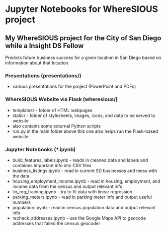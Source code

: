 # Jupyter Notebooks for WhereSIOUS project

## My WhereSIOUS project for the City of San Diego while a Insight DS  Fellow

Predicts future business success for a given location in San Diego
based on information about that location.

### Presentations (presentations/)

* various presentations for the project (PowerPoint and PDFs)


### WhereSIOUS Website via Flask (wheresious/)

* templates/ - folder of HTML webpages
* static/ - folder of stylesheets, images, icons, and data to be
  served to website
* also contains some external Python scripts
* run.py in the main folder above this one also helps run the Flask-based website


### Jupyter Notebooks (*.ipynb)

* build_features_labels.ipynb - reads in cleaned data and labels and
combines important info into CSV files
* business_listings.ipynb - read in current SD businesses and mess
with the data
* housing_employment_income.ipynb - read in housing, employment, and
income data from the census and output relevant info
* lin_reg_training.ipynb - try to fit data with linear regression
* parking_meters.ipynb - read in parking meter info and output useful numbers
* population.ipynb - read in census population data and output
relevant info
* recheck_addresses.ipynb - use the Google Maps API to geocode addresses
  that failed the census geocoder
